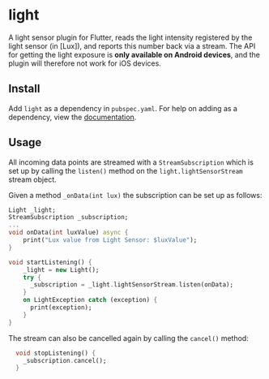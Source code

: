 # light

A light sensor plugin for Flutter, reads the light intensity registered by the light sensor (in [Lux]), and reports this number back via a stream.
The API for getting the light exposure is **only available on Android devices**, and the plugin will therefore not work for iOS devices.

## Install
Add ```light``` as a dependency in  `pubspec.yaml`.
For help on adding as a dependency, view the [documentation](https://flutter.io/using-packages/).

## Usage
All incoming data points are streamed with a `StreamSubscription` which is set up by calling the `listen()` method on the `light.lightSensorStream` stream object.

Given a method `_onData(int lux)` the subscription can be set up as follows:
```dart
Light _light;
StreamSubscription _subscription;
...
void onData(int luxValue) async {
    print("Lux value from Light Sensor: $luxValue");
}

void startListening() {
    _light = new Light();
    try {
      _subscription = _light.lightSensorStream.listen(onData);
    }
    on LightException catch (exception) {
      print(exception);
    }
}
```

The stream can also be cancelled again by calling the `cancel()` method:

```dart
  void stopListening() {
    _subscription.cancel();
  }
```




